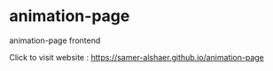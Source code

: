 # animation-page
animation-page frontend

Click to visit website : https://samer-alshaer.github.io/animation-page
